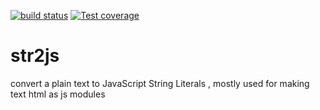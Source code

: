 [![build status][travis-image]][travis-url]
[![Test coverage][coveralls-image]][coveralls-url]
# str2js
convert a plain text to JavaScript String Literals , mostly used for making text html as js modules

[travis-image]: https://img.shields.io/travis/friskfly/str2js/master.svg?style=flat-square
[travis-url]: https://travis-ci.org/friskfly/str2js
[coveralls-image]: https://img.shields.io/coveralls/friskfly/str2js/master.svg?style=flat-square
[coveralls-url]: https://coveralls.io/r/friskfly/str2js?branch=master
